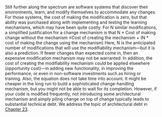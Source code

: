 Still further along the spectrum are software systems that discover their environments, learn, and modify themselves to accommodate any changes. For those systems, the cost of making the modification is zero, but that ability was purchased along with implementing and testing the learning mechanisms, which may have been quite costly. For N similar modifications, a simplified justification for a change mechanism is that N * Cost of making change without the mechanism ≤Cost of creating the mechanism + (N * cost of making the change using the mechanism) Here, N is the anticipated number of modifications that will use the modifiability mechanism—but it is also a prediction. If fewer changes than expected come in, then an expensive modification mechanism may not be warranted. In addition, the cost of creating the modifiability mechanism could be applied elsewhere (opportunity cost)—in adding new functionality, in improving the performance, or even in non-software investments such as hiring or training. Also, the equation does not take time into account. It might be cheaper in the long run to build a sophisticated change-handling mechanism, but you might not be able to wait for its completion. However, if your code is modified frequently, not introducing some architectural mechanism and simply piling change on top of change typically leads to substantial technical debt. We address the topic of architectural debt in [Chapter 23](ch23.xhtml#ch23).